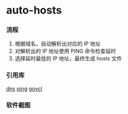 # auto-hosts

### 流程

1. 根据域名，自动解析出对应的 IP 地址
2. 对解析出的 IP 地址使用 PING 命令检查延时
3. 选择延时最低的 IP 地址，最终生成 hosts 文件


### 引用库

[dns](https://github.com/miekg/dns)
[ping](https://github.com/prometheus-community/pro-bing)
[govcl](https://github.com/ying32/govcl)


### 软件截图